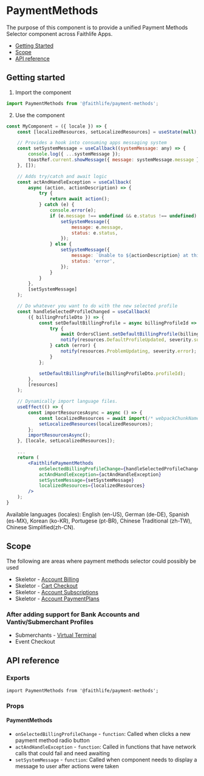 # PaymentMethods

The purpose of this component is to provide a unified Payment Methods Selector component across Faithlife Apps.

- [Getting Started](#getting-started)
- [Scope](#scope)
- [API reference](#api-reference)

## Getting started

1. Import the component

```jsx
import PaymentMethods from '@faithlife/payment-methods';
```

2. Use the component

```jsx
const MyComponent = ({ locale }) => {
	const [localizedResources, setLocalizedResources] = useState(null);

	// Provides a hook into consuming apps messaging system
	const setSystemMessage = useCallback((systemMessage: any) => {
		console.log({ ...systemMessage });
		toastRef.current.showMessage({ message: systemMessage.message });
	}, []);

	// Adds try/catch and await logic
	const actAndHandleException = useCallback(
		async (action, actionDescription) => {
			try {
				return await action();
			} catch (e) {
				console.error(e);
				if (e.message !== undefined && e.status !== undefined) {
					setSystemMessage({
						message: e.message,
						status: e.status,
					});
				} else {
					setSystemMessage({
						message: `Unable to ${actionDescription} at this time. Please try again later.`,
						status: 'error',
					});
				}
			}
		},
		[setSystemMessage]
	);

	// Do whatever you want to do with the new selected profile
	const handleSelectedProfileChanged = useCallback(
		({ billingProfileDto }) => {
			const setDefaultBillingProfile = async billingProfileId => {
				try {
					await OrdersClient.setDefaultBillingProfile(billingProfileId);
					notify(resources.DefaultProfileUpdated, severity.success);
				} catch (error) {
					notify(resources.ProblemUpdating, severity.error);
				}
			};

			setDefaultBillingProfile(billingProfileDto.profileId);
		},
		[resources]
	);

	// Dynamically import language files.
	useEffect(() => {
		const importResourcesAsync = async () => {
			const localizedResources = await import(/* webpackChunkName: "checkoutPaymentsResources" */ `@faithlife/payment-methods/dist/locales/${locale}/resources.json`);
			setLocalizedResources(localizedResources);
		};
		importResourcesAsync();
	}, [locale, setLocalizedResources]);

	...
	return (
		<FaithlifePaymentMethods
			onSelectedBillingProfileChange={handleSelectedProfileChanged}
			actAndHandleException={actAndHandleException}
			setSystemMessage={setSystemMessage}
			localizedResources={localizedResources}
		/>
	);
}
```

Available languages (locales): English (en-US), German (de-DE), Spanish (es-MX), Korean (ko-KR), Portugese (pt-BR), Chinese Traditional (zh-TW), Chinese Simplified(zh-CN).

## Scope

The following are areas where payment methods selector could possibly be used

- Skeletor - [Account Billing](https://git.faithlife.dev/Logos/Skeletor/blob/master/src/Skeletor/Themes/faithlife-ecommerce/Views/Billing/BillingProfiles.cshtml)
- Skeletor - [Cart Checkout](https://git.faithlife.dev/Logos/Skeletor/blob/master/src/Skeletor/Areas/Cart/Views/Shared/_BillingProfileWidget.cshtml)
- Skeletor - [Account Subscriptions](https://git.faithlife.dev/Logos/Skeletor/blob/master/src/Skeletor/Themes/faithlife-ecommerce/scripts/site/components/subscription-management/edit-subscription.jsx#L72)
- Skeletor - [Account PaymentPlans](https://git.faithlife.dev/Logos/Skeletor/blob/master/src/Skeletor/Themes/faithlife-ecommerce/scripts/site/components/payment-plans/payment-plan-billing-editor.jsx)

### After adding support for Bank Accounts and Vantiv/Submerchant Profiles

- Submerchants - [Virtual Terminal](https://git.faithlife.dev/Logos/Submerchant.Web/tree/master/packages/submerchant-virtual-terminal/components/billing-profiles)
- Event Checkout

## API reference

### Exports

```
import PaymentMethods from '@faithlife/payment-methods';

```

### Props

#### PaymentMethods

- `onSelectedBillingProfileChange` - `function`: Called when clicks a new payment method radio button
- `actAndHandleException` - `function`: Called in functions that have network calls that could fail and need awaiting
- `setSystemMessage` - `function`: Called when component needs to display a message to user after actions were taken
